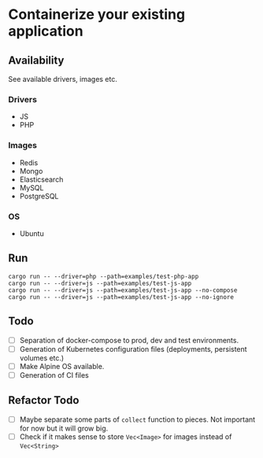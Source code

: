 # Containerize your existing application

## Availability

See available drivers, images etc.

### Drivers

- JS
- PHP

### Images

- Redis
- Mongo
- Elasticsearch
- MySQL
- PostgreSQL

### OS

- Ubuntu

## Run

```
cargo run -- --driver=php --path=examples/test-php-app
cargo run -- --driver=js --path=examples/test-js-app
cargo run -- --driver=js --path=examples/test-js-app --no-compose
cargo run -- --driver=js --path=examples/test-js-app --no-ignore
```

## Todo

- [ ] Separation of docker-compose to prod, dev and test environments.
- [ ] Generation of Kubernetes configuration files (deployments, persistent
      volumes etc.)
- [ ] Make Alpine OS available.
- [ ] Generation of CI files

## Refactor Todo

- [ ] Maybe separate some parts of `collect` function to pieces. Not important for
      now but it will grow big.
- [ ] Check if it makes sense to store `Vec<Image>` for images instead of
      `Vec<String>`
